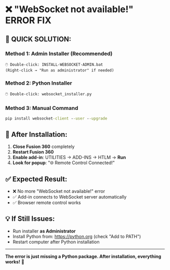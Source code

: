 # ❌ "WebSocket not available!" ERROR FIX

## 🎯 QUICK SOLUTION:

### Method 1: Admin Installer (Recommended)
```
🖱️ Double-click: INSTALL-WEBSOCKET-ADMIN.bat
(Right-click → "Run as administrator" if needed)
```

### Method 2: Python Installer
```
🖱️ Double-click: websocket_installer.py
```

### Method 3: Manual Command
```cmd
pip install websocket-client --user --upgrade
```

## 🔄 After Installation:

1. **Close Fusion 360** completely
2. **Restart Fusion 360**
3. **Enable add-in**: UTILITIES → ADD-INS → HTLM → **Run**
4. **Look for popup**: "🌐 Remote Control Connected!"

## ✅ Expected Result:
- ❌ No more "WebSocket not available!" error
- ✅ Add-in connects to WebSocket server automatically
- ✅ Browser remote control works

## 💡 If Still Issues:
- Run installer **as Administrator**
- Install Python from: https://python.org (check "Add to PATH")
- Restart computer after Python installation

---

**The error is just missing a Python package. After installation, everything works!** 🚀
